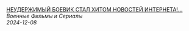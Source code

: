 <!--2024-12-08 12:01:12-->
<div class="yb">
  <a class="nodecor" href="/index.html?filmy/neuderjimyj_boevik_stal_hitom_novostej_interneta_ekskljuzivnoe_kinoproshchatsya_ne_budem">
    <img class="preview" data-videoid="yPjtjcs6CnE" src="https://i2.ytimg.com/vi/yPjtjcs6CnE/hqdefault.jpg" align="middle" alt="">
  </a>
  <div class="inlbl text">
    <a class="nodecor" href="/index.html?filmy/neuderjimyj_boevik_stal_hitom_novostej_interneta_ekskljuzivnoe_kinoproshchatsya_ne_budem">НЕУДЕРЖИМЫЙ БОЕВИК СТАЛ ХИТОМ НОВОСТЕЙ ИНТЕРНЕТА!...</a><br>
    <i class="smaller2">Военные Фильмы и Сериалы</i><br>
    <i class="smaller3">2024-12-08</i>
  </div>
</div>
